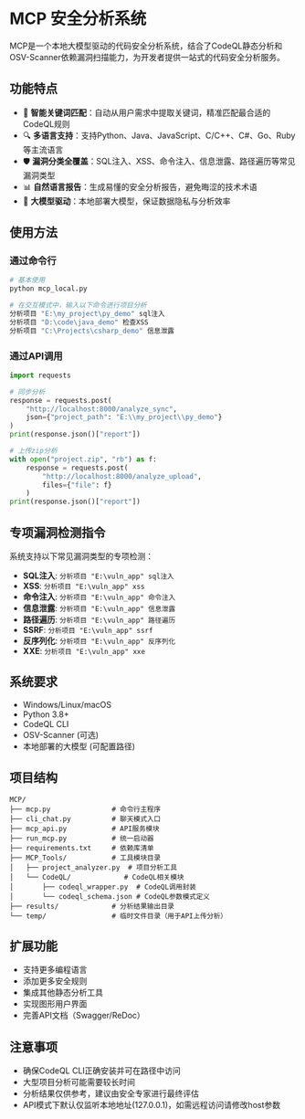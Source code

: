 # MCP 安全分析系统

MCP是一个本地大模型驱动的代码安全分析系统，结合了CodeQL静态分析和OSV-Scanner依赖漏洞扫描能力，为开发者提供一站式的代码安全分析服务。

## 功能特点

- 🚀 **智能关键词匹配**：自动从用户需求中提取关键词，精准匹配最合适的CodeQL规则
- 🔍 **多语言支持**：支持Python、Java、JavaScript、C/C++、C#、Go、Ruby等主流语言
- 🛡️ **漏洞分类全覆盖**：SQL注入、XSS、命令注入、信息泄露、路径遍历等常见漏洞类型
- 📊 **自然语言报告**：生成易懂的安全分析报告，避免晦涩的技术术语
- 🧠 **大模型驱动**：本地部署大模型，保证数据隐私与分析效率

## 使用方法

### 通过命令行

```bash
# 基本使用
python mcp_local.py

# 在交互模式中，输入以下命令进行项目分析
分析项目 "E:\my_project\py_demo" sql注入
分析项目 "D:\code\java_demo" 检查XSS
分析项目 "C:\Projects\csharp_demo" 信息泄露
```

### 通过API调用

```python
import requests

# 同步分析
response = requests.post(
    "http://localhost:8000/analyze_sync",
    json={"project_path": "E:\\my_project\\py_demo"}
)
print(response.json()["report"])

# 上传zip分析
with open("project.zip", "rb") as f:
    response = requests.post(
        "http://localhost:8000/analyze_upload",
        files={"file": f}
    )
print(response.json()["report"])
```

## 专项漏洞检测指令

系统支持以下常见漏洞类型的专项检测：

* **SQL注入**: `分析项目 "E:\vuln_app" sql注入`
* **XSS**: `分析项目 "E:\vuln_app" xss`
* **命令注入**: `分析项目 "E:\vuln_app" 命令注入`
* **信息泄露**: `分析项目 "E:\vuln_app" 信息泄露`
* **路径遍历**: `分析项目 "E:\vuln_app" 路径遍历`
* **SSRF**: `分析项目 "E:\vuln_app" ssrf`
* **反序列化**: `分析项目 "E:\vuln_app" 反序列化`
* **XXE**: `分析项目 "E:\vuln_app" xxe`

## 系统要求

- Windows/Linux/macOS
- Python 3.8+
- CodeQL CLI
- OSV-Scanner (可选)
- 本地部署的大模型 (可配置路径)

## 项目结构

```
MCP/
├── mcp.py               # 命令行主程序
├── cli_chat.py          # 聊天模式入口
├── mcp_api.py           # API服务模块
├── run_mcp.py           # 统一启动器
├── requirements.txt     # 依赖库清单
├── MCP_Tools/           # 工具模块目录
│   ├── project_analyzer.py  # 项目分析工具
│   └── CodeQL/             # CodeQL相关模块
│       ├── codeql_wrapper.py  # CodeQL调用封装
│       └── codeql_schema.json # CodeQL参数模式定义
├── results/             # 分析结果输出目录
└── temp/                # 临时文件目录（用于API上传分析）
```

## 扩展功能

- 支持更多编程语言
- 添加更多安全规则
- 集成其他静态分析工具
- 实现图形用户界面
- 完善API文档（Swagger/ReDoc）

## 注意事项

- 确保CodeQL CLI正确安装并可在路径中访问
- 大型项目分析可能需要较长时间
- 分析结果仅供参考，建议由安全专家进行最终评估
- API模式下默认仅监听本地地址(127.0.0.1)，如需远程访问请修改host参数 